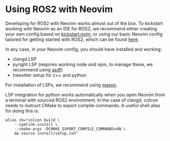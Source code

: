 # Using ROS2 with Neovim

Developing for ROS2 with Neovim works almost out of the box.
To kickstart working with Neovim as an IDE for ROS2, we recommend either
creating your own config based on [kickstart.nvim](https://github.com/nvim-lua/kickstart.nvim),
or using our basic Neovim config tailored for getting started with ROS2,
which can be found [here](https://github.com/Hati-Research/freyr/tree/main/nvim-ros).

In any case, in your Neovim config, you should have installed and working:

* clangd LSP
* pyright LSP (requires working node and npm, to manage these, we recommend
    using [asdf](http://asdf-vm.com))
* treesitter setup for c++ and python

For installation of LSPs, we recommend using [mason](https://github.com/williamboman/mason.nvim).

LSP integration for python works automatically when you open Neovim from a
terminal with sourced ROS2 environment.
In the case of clangd, colcon needs to instruct CMake to export compile commands.
A useful shell alias for doing this is:

```shell
alias cb="colcon build \
    --symlink-install \
    --cmake-args -DCMAKE_EXPORT_COMPILE_COMMANDS=ON \
    && source install/setup.zsh"
```
